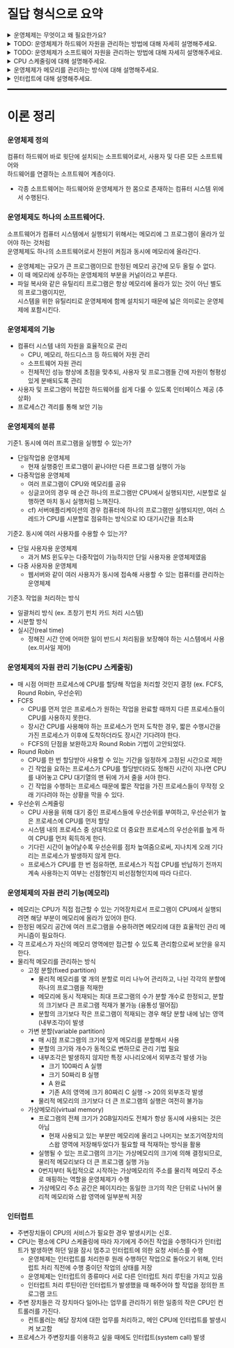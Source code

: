 # 질답 형식으로 요약

<details>
<summary>운영체제는 무엇이고 왜 필요한가요?</summary>

운영체제 외 소프트웨어와 하드웨어 사이에서 3가지 기능을 수행합니다.   
1. 하드웨어 제어를 추상화한 인터페이스를 제공해 다른 소프트웨어가 하드웨어의 동작방식을 몰라도 활용할 수 있도록 돕습니다.
2. 하드웨어 자원과 소프트웨어 자원을 관리합니다. 특히 CPU 스케줄링시 전체적인 성능 향상에 초점을 맞추되 형평성까지 함께 고려합니다.
3. 가상메모리를 활용해 프로세스간 메모리를 격리하여 보안을 유지합니다. 가상메모리와 물리메모리 주소 맵핑은 운영체제가 담당합니다.
</details>

<details>
<summary>TODO: 운영체제가 하드웨어 자원을 관리하는 방법에 대해 자세히 설명해주세요.</summary>

진도 더 나간 후 추후 서술
</details>

<details>
<summary>TODO: 운영체제가 소프트웨어 자원을 관리하는 방법에 대해 자세히 설명해주세요.</summary>

진도 더 나간 후 추후 서술
</details>

<details>
<summary>CPU 스케줄링에 대해 설명해주세요.</summary>

CPU의 개수보다 스레드의 개수가 더 많은 경우 CPU자원을 효율적으로 사용하기 위해 스케줄링이 필요합니다.   
대표적으로 FCFS, Round Robin, 우선순위 스케줄링 방식이 있습니다.   
FCFS는 CPU를 오래 사용해야 하는 프로세스가 CPU를 점유하고 있다면, 이후에 실행되는 모든 프로세스는 CPU를 짧게 필요로 하더라도 오래 기다려야 한다는 문제가 존재합니다.   
Round Robin은 time limit을 정해놓고 여러 프로세스에게 CPU 점유권을 순차적으로 부여하기 때문에 응답시간이 짧고 공평합니다. time limit이 짧을수록 이상적이지만, context switching 비용을 고려해야 합니다.   
우선순위 스케줄링 방식은 시스템적으로 더 중요한 프로세스에게 CPU 점유권을 먼저 부여합니다. starvation을 방지하기 위해 오래 기다릴수록 우선순위를 점차 높여주는 방식을 사용합니다.
</details>

<details>
<summary>운영체제가 메모리를 관리하는 방식에 대해 설명해주세요.</summary>

한정된 메모리 자원을 여러 프로세스가 동시에 사용하기 위해선 메모리 할당시 규칙이 필요합니다.   
대표적으로 고정분할 방식, 가변분할 방식, 가상메모리 방식이 있습니다.

그중 가상메모리 방식이 가장 널리 사용되고 있는데, 이는 프로세스마다 0번지부터 시작하는 메모리 주소를 할당받습니다.   
덕분에 자연스럽게 프로세스간 메모리 격리가 보장되며 물리메모리와 가상메모리 주소간 맵핑은 운영체제가 담당합니다.   
또한 가상메모리 방식은 현재 실행하는데 필요한 페이지만 실제 메모리에 올리고, 그 외는 스왑 메모리에 올림으로써 물리 메모리보다 더 큰 용량의 프로그램도 실행시킬 수 있습니다.   

만약 고정분할 방식과 가변분할 방식에 대해 추가질문이 들어온다면...  
고정분할 방식은 미리 메모리를 분할해두기 때문에 동시에 실행 가능한 프로세스의 수가 정해지고, 분할된 메모리보다 더 큰 용량의 프로세스를 실행할 수 없는 문제가 있습니다. 또한 내부조각이 발생할 수 있습니다.
가변분할 방식은 동시에 실행 가능한 프로세스의 수는 고정되지 않지만, 물리메모리보다 더 큰 용량의 프로그램은 실행시킬 수 없습니다. 또한 외부조각이 발생할 수 있습니다.
</details>

<details>
<summary>인터럽트에 대해 설명해주세요.</summary>

인터럽트란 CPU의 정상흐름을 끊고 특정 작업을 요청합니다.   
특정 프로세스가 디스크로부터 데이터를 읽어야 하는 상황을 예시로 하드웨어 인터럽트와 소프트웨어 인터럽트를 함께 설명드릴 수 있는데요. 
프로세스는 디스크에 직접 접근할 수 없고 운영체제의 도움이 필요하므로 system call을 통해 인터럽트 라인을 세팅합니다.
CPU는 인터럽트 라인을 확인하고 인터럽트 벡터를 참고해 인터럽트 라인에 맞는 인터럽트 처리 루틴을 실행합니다.
디스크 컨트롤러는 CPU의 요청에 따라 디스크로부터 데이터를 읽어오고 로컬버퍼에 데이터를 준비합니다.
데이터가 준비되면 디스크 컨트롤러는 하드웨어 인터럽트를 통해 인터럽트 라인을 세팅합니다.
CPU는 정상동작 중에 인터럽트 라인을 확인하고, 디스크의 로컬버퍼로부터 메모리로 데이터를 읽어온 뒤, 
이를 요청한 프로세스에게 해당 작업이 완료됐음을 표시합니다.
</details>

<hr style="height: 3px; background-color: black; border: none;">

# 이론 정리

### 운영체제 정의
컴퓨터 하드웨어 바로 윗단에 설치되는 소프트웨어로서, 사용자 및 다른 모든 소프트웨어와   
하드웨어를 연결하는 소프트웨어 계층이다.
- 각종 소프트웨어는 하드웨어와 운영체제가 한 몸으로 존재하는 컴퓨터 시스템 위에서 수행된다.

### 운영체제도 하나의 소프트웨어다.
소프트웨어가 컴퓨터 시스템에서 실행되기 위해서는 메모리에 그 프로그램이 올라가 있어야 하는 것처럼   
운영체제도 하나의 소프트웨어로서 전원이 켜짐과 동시에 메모리에 올라간다.
- 운영체제는 규모가 큰 프로그램이므로 한정된 메모리 공간에 모두 올릴 수 없다.
- 이 때 메모리에 상주하는 운영체제의 부분을 커널이라고 부른다.
- 파일 복사와 같은 유틸리티 프로그램은 항상 메모리에 올라가 있는 것이 아닌 별도의 프로그램이지만,   
시스템을 위한 유틸리티로 운영체제에 함께 설치되기 때문에 넓은 의미로는 운영체제에 포함시킨다.

### 운영체제의 기능

- 컴퓨터 시스템 내의 자원을 효율적으로 관리
  - CPU, 메모리, 하드디스크 등 하드웨어 자원 관리
  - 소프트웨어 자원 관리
  - 전체적인 성능 향상에 초점을 맞추되, 사용자 및 프로그램들 간에 자원이 형평성 있게 분배되도록 관리
- 사용자 및 프로그램이 복잡한 하드웨어를 쉽게 다룰 수 있도록 인터페이스 제공 (추상화)
- 프로세스간 격리를 통해 보안 기능

### 운영체제의 분류
기준1. 동시에 여러 프로그램을 실행할 수 있는가?
- 단일작업용 운영체제
  - 현재 실행중인 프로그램이 끝나야만 다른 프로그램 실행이 가능   
- 다중작업용 운영체제
  - 여러 프로그램이 CPU와 메모리를 공유
  - 싱글코어의 경우 매 순간 하나의 프로그램만 CPU에서 실행되지만, 시분할로 실행하면 마치 동시 실행처럼 느껴진다.
  - cf) 서버애플리케이션의 경우 컴퓨터에 하나의 프로그램만 실행되지만, 여러 스레드가 CPU를 시분할로 점유하는 방식으로 IO 대기시간을 최소화

기준2. 동시에 여러 사용자를 수용할 수 있는가?
- 단일 사용자용 운영체제
  - 과거 MS 윈도우는 다중작업이 가능하지만 단일 사용자용 운영체제였음
- 다중 사용자용 운영체제
  - 웹서버와 같이 여러 사용자가 동시에 접속해 사용할 수 있는 컴퓨터를 관리하는 운영체제

기준3. 작업을 처리하는 방식
- 일괄처리 방식 (ex. 초창기 펀치 카드 처리 시스템)
- 시분할 방식
- 실시간(real time)
  - 정해진 시간 안에 어떠한 일이 반드시 처리됨을 보장해야 하는 시스템에서 사용 (ex.미사일 제어)

### 운영체제의 자원 관리 기능(CPU 스케줄링)
- 매 시점 어떠한 프로세스에 CPU를 할당해 작업을 처리할 것인지 결정 (ex. FCFS, Round Robin, 우선순위)
- FCFS
  - CPU를 먼저 얻은 프로세스가 원하는 작업을 완료할 때까지 다른 프로세스들이 CPU를 사용하지 못한다.
  - 장시간 CPU를 사용해야 하는 프로세스가 먼저 도착한 경우, 짧은 수행시간을 가진 프로세스가 이후에 도착하더라도 장시간 기다려야 한다.
  - FCFS의 단점을 보완하고자 Round Robin 기법이 고안되었다.
- Round Robin
  - CPU를 한 번 할당받아 사용할 수 있는 기간을 일정하게 고정된 시간으로 제한
  - 긴 작업을 요하는 프로세스가 CPU를 할당받더라도 정해진 시간이 지나면 CPU를 내어놓고 CPU 대기열의 맨 뒤에 가서 줄을 서야 한다.
  - 긴 작업을 수행하는 프로세스 때문에 짧은 작업을 가진 프로세스들이 무작정 오래 기다려야 하는 상황을 막을 수 있다.
- 우선순위 스케줄링
  - CPU 사용을 위해 대기 중인 프로세스들에 우선순위를 부여하고, 우선순위가 높은 프로세스에 CPU를 먼저 할당
  - 시스템 내의 프로세스 중 상대적으로 더 중요한 프로세스의 우선순위를 높게 하여 CPU를 먼저 획득하게 한다.
  - 기다린 시간이 늘어날수록 우선순위를 점차 높여줌으로써, 지나치게 오래 기다리는 프로세스가 발생하지 않게 한다.
  - 프로세스가 CPU를 한 번 점유하면, 프로세스가 직접 CPU를 반납하기 전까지 계속 사용하는지 여부는 선점형인지 비선점형인지에 따라 다르다.

### 운영체제의 자원 관리 기능(메모리)
- 메모리는 CPU가 직접 접근할 수 있는 기억장치로서 프로그램이 CPU에서 실행되려면 해당 부분이 메모리에 올라가 있어야 한다.
- 한정된 메모리 공간에 여러 프로그램을 수용하려면 메모리에 대한 효율적인 관리 메커니즘이 필요하다.
- 각 프로세스가 자신의 메모리 영역에만 접근할 수 있도록 관리함으로써 보안을 유지한다.
- 물리적 메모리를 관리하는 방식
  - 고정 분할(fixed partition)
    - 물리적 메모리를 몇 개의 분할로 미리 나누어 관리하고, 나뉜 각각의 분할에 하나의 프로그램을 적재한
    - 메모리에 동시 적재되는 최대 프로그램의 수가 분할 개수로 한정되고, 분할의 크기보다 큰 프로그램 적재가 불가능 (융통성 떨어짐)
    - 분할의 크기보다 작은 프로그램이 적재되는 경우 해당 분할 내에 남는 영역(내부조각)이 발생
  - 가변 분할(variable partition)
    - 매 시점 프로그램의 크기에 맞게 메모리를 분할해서 사용
    - 분할의 크기와 개수가 동적으로 변하므로 관리 기법 필요
    - 내부조각은 발생하지 않지만 특정 시나리오에서 외부조각 발생 가능
      - 크기 100짜리 A 실행
      - 크기 50짜리 B 실행
      - A 완료
      - 기존 A의 영역에 크기 80짜리 C 실행 -> 20의 외부조각 발생
    - 물리적 메모리의 크기보다 더 큰 프로그램의 실행은 여전히 불가능
  - 가상메모리(virtual memory)
    - 프로그램의 전체 크기가 2GB일지라도 전체가 항상 동시에 사용되는 것은 아님
      - 현재 사용되고 있는 부분만 메모리에 올리고 나머지는 보조기억장치의 스왑 영역에 저장해두었다가 필요할 때 적재하는 방식을 활용
    - 실행될 수 있는 프로그램의 크기는 가상메모리의 크기에 의해 결정되므로, 물리적 메모리보다 더 큰 프로그램 실행 가능
    - 0번지부터 독립적으로 시작하는 가상메모리의 주소를 물리적 메모리 주소로 매핑하는 역할을 운영체제가 수행
    - 가상메모리 주소 공간은 페이지라는 동일한 크기의 작은 단위로 나뉘어 물리적 메모리와 스왑 영역에 일부분씩 저장

### 인터럽트
- 주변장치들이 CPU의 서비스가 필요한 경우 발생시키는 신호.   
- CPU는 평소에 CPU 스케줄링에 따라 자기에게 주어진 작업을 수행하다가 인터럽트가 발생하면 하던 일을 잠시 멈추고 인터럽트에 의한 요청 서비스를 수행
  - 운영체제는 인터럽트를 처리한후 원래 수행하던 작업으로 돌아오기 위해, 인터럽트 처리 직전에 수행 중이던 작업의 상태를 저장
  - 운영체제는 인터럽트의 종류마다 서로 다른 인터럽트 처리 루틴을 가지고 있음
  - 인터럽트 처리 루틴이란 인터럽트가 발생했을 때 해주어야 할 작업을 정의한 프로그램 코드
- 주변 장치들은 각 장치마다 일어나는 업무를 관리하기 위한 일종의 작은 CPU인 컨트롤러를 가진다.
  - 컨트롤러는 해당 장치에 대한 업무를 처리하고, 메인 CPU에 인터럽트를 발생시켜 보고함
- 프로세스가 주변장치를 이용하고 싶을 때에도 인터럽트(system call) 발생
